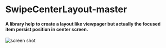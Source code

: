 # SwipeCenterLayout-master
#### A library help to create a layout like viewpager but actually the focused item persist position in center screen.
![screen shot](https://github.com/PeoceWang/SwipeCenterLayout-master/blob/master/ScreenShot.gif?raw=true)
